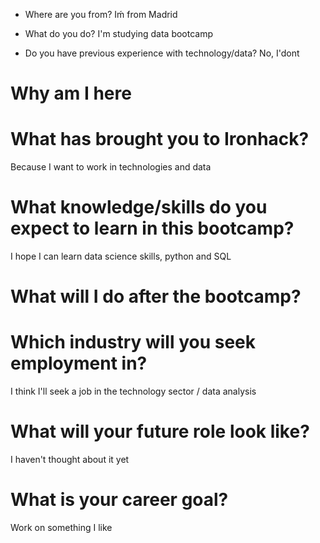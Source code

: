 
* Where are you from?
Iḿ from Madrid


* What do you do?
I'm studying data bootcamp
* Do you have previous experience with technology/data?
No, I'dont 

# Why am I here

# What has brought you to Ironhack?
Because I want to work in technologies and data

# What knowledge/skills do you expect to learn in this bootcamp?
I hope I can learn data science skills, python and SQL

# What will I do after the bootcamp?

# Which industry will you seek employment in?
I think I'll seek a job in the technology sector / data analysis

# What will your future role look like?
I haven't thought about it yet

# What is your career goal?
Work on something I like
